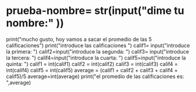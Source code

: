 # prueba-nombre= str(input("dime tu nombre:" ))
print("mucho gusto, hoy vamos a sacar el promedio de las 5 calificaciones")
print("introduce las calificaciones ")
calif1= input("introduce la primera: ")
calif2=input("introduce la segunda: ")
calif3= input("introduce la tercera: ")
calif4=input("introduce la cuarta: ")
calif5=input("introduce la quinta: ")
calif1 = int(calif1)
calif2 = int(calif2)
calif3 = int(calif3)
calif4 = int(calif4)
calif5 = int(calif5)
average = (calif1 + calif2 + calif3 + calif4 + calif5)/5
average=int(average)
print("el promedio de las calificaciones es: ",average)
